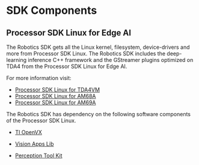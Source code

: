 SDK Components
==============

## Processor SDK Linux for Edge AI

The Robotics SDK gets all the Linux kernel, filesystem, device-drivers and more from Processor SDK Linux. The Robotics SDK includes the deep-learning inference C++ framework and the GStreamer plugins optimized on TDA4 from the Processor SDK Linux for Edge AI.

For more information visit:

- [Processor SDK Linux for TDA4VM](https://www.ti.com/tool/download/PROCESSOR-SDK-LINUX-SK-TDA4VM)
- [Processor SDK Linux for AM68A](https://www.ti.com/tool/download/PROCESSOR-SDK-LINUX-AM68A)
- [Processor SDK Linux for AM69A](https://www.ti.com/tool/download/PROCESSOR-SDK-LINUX-AM69A)

The Robotics SDK has dependency on the following software components of the Processor SDK Linux.

* [TI OpenVX](https://software-dl.ti.com/jacinto7/esd/processor-sdk-rtos-jacinto7/latest/exports/docs/tiovx/docs/user_guide/index.html)

* [Vision Apps Lib](https://software-dl.ti.com/jacinto7/esd/processor-sdk-rtos-jacinto7/latest/exports/docs/vision_apps/docs/user_guide/index.html)

* [Perception Tool Kit](https://software-dl.ti.com/jacinto7/esd/processor-sdk-rtos-jacinto7/latest/exports/docs/ti-perception-toolkit/docs/ptk_api_guide/index.html)
